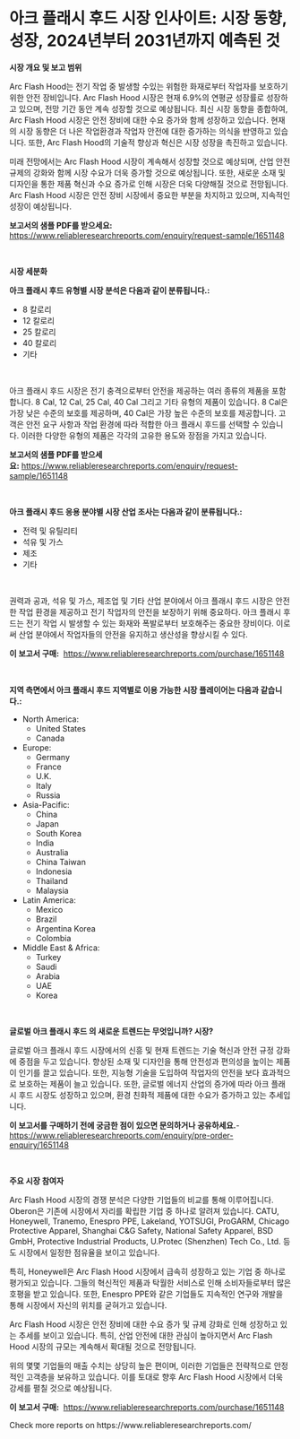 <p><h1>아크 플래시 후드 시장 인사이트: 시장 동향, 성장, 2024년부터 2031년까지 예측된 것</h1></p><p><strong>시장 개요 및 보고 범위</strong></p>
<p><p>Arc Flash Hood는 전기 작업 중 발생할 수있는 위험한 화재로부터 작업자를 보호하기 위한 안전 장비입니다. Arc Flash Hood 시장은 현재 6.9%의 연평균 성장률로 성장하고 있으며, 전망 기간 동안 계속 성장할 것으로 예상됩니다. 최신 시장 동향을 종합하여, Arc Flash Hood 시장은 안전 장비에 대한 수요 증가와 함께 성장하고 있습니다. 현재의 시장 동향은 더 나은 작업환경과 작업자 안전에 대한 증가하는 의식을 반영하고 있습니다. 또한, Arc Flash Hood의 기술적 향상과 혁신은 시장 성장을 촉진하고 있습니다.</p><p>미래 전망에서는 Arc Flash Hood 시장이 계속해서 성장할 것으로 예상되며, 산업 안전 규제의 강화와 함께 시장 수요가 더욱 증가할 것으로 예상됩니다. 또한, 새로운 소재 및 디자인을 통한 제품 혁신과 수요 증가로 인해 시장은 더욱 다양해질 것으로 전망됩니다. Arc Flash Hood 시장은 안전 장비 시장에서 중요한 부분을 차지하고 있으며, 지속적인 성장이 예상됩니다.</p></p>
<p><strong>보고서의 샘플 PDF를 받으세요:</strong> <a href="https://www.reliableresearchreports.com/enquiry/request-sample/1651148">https://www.reliableresearchreports.com/enquiry/request-sample/1651148</a></p>
<p>&nbsp;</p>
<p><strong>시장 세분화</strong></p>
<p><strong>아크 플래시 후드 유형별 시장 분석은 다음과 같이 분류됩니다.:</strong></p>
<p><ul><li>8 칼로리</li><li>12 칼로리</li><li>25 칼로리</li><li>40 칼로리</li><li>기타</li></ul></p>
<p>&nbsp;</p>
<p><p>아크 플래시 후드 시장은 전기 충격으로부터 안전을 제공하는 여러 종류의 제품을 포함합니다. 8 Cal, 12 Cal, 25 Cal, 40 Cal 그리고 기타 유형의 제품이 있습니다. 8 Cal은 가장 낮은 수준의 보호를 제공하며, 40 Cal은 가장 높은 수준의 보호를 제공합니다. 고객은 안전 요구 사항과 작업 환경에 따라 적합한 아크 플래시 후드를 선택할 수 있습니다. 이러한 다양한 유형의 제품은 각각의 고유한 용도와 장점을 가지고 있습니다.</p></p>
<p><strong>보고서의 샘플 PDF를 받으세요:</strong>&nbsp;<a href="https://www.reliableresearchreports.com/enquiry/request-sample/1651148">https://www.reliableresearchreports.com/enquiry/request-sample/1651148</a></p>
<p>&nbsp;</p>
<p><strong> 아크 플래시 후드 응용 분야별 시장 산업 조사는 다음과 같이 분류됩니다.:</strong></p>
<p><ul><li>전력 및 유틸리티</li><li>석유 및 가스</li><li>제조</li><li>기타</li></ul></p>
<p>&nbsp;</p>
<p><p>권력과 공과, 석유 및 가스, 제조업 및 기타 산업 분야에서 아크 플래시 후드 시장은 안전한 작업 환경을 제공하고 전기 작업자의 안전을 보장하기 위해 중요하다. 아크 플래시 후드는 전기 작업 시 발생할 수 있는 화재와 폭발로부터 보호해주는 중요한 장비이다. 이로써 산업 분야에서 작업자들의 안전을 유지하고 생산성을 향상시킬 수 있다.</p></p>
<p><strong>이 보고서 구매:</strong>&nbsp; <a href="https://www.reliableresearchreports.com/purchase/1651148">https://www.reliableresearchreports.com/purchase/1651148</a></p>
<p>&nbsp;</p>
<p><strong>지역 측면에서 아크 플래시 후드 지역별로 이용 가능한 시장 플레이어는 다음과 같습니다.:</strong></p>
<p><ul>
    <li>
        North America:
        <ul>
            <li>United States</li>
            <li>Canada</li>
        </ul>
    </li>
    <li>
        Europe:
        <ul>
            <li>Germany</li>
            <li>France</li>
            <li>U.K.</li>
            <li>Italy</li>
            <li>Russia</li>
        </ul>
    </li>
    <li>
        Asia-Pacific:
        <ul>
            <li>China</li>
            <li>Japan</li>
            <li>South Korea</li>
            <li>India</li>
            <li>Australia</li>
            <li>China Taiwan</li>
            <li>Indonesia</li>
            <li>Thailand</li>
            <li>Malaysia</li>
        </ul>
    </li>
    <li>
        Latin America:
        <ul>
            <li>Mexico</li>
            <li>Brazil</li>
            <li>Argentina Korea</li>
            <li>Colombia</li>
        </ul>
    </li>
    <li>
        Middle East & Africa:
        <ul>
            <li>Turkey</li>
            <li>Saudi</li>
            <li>Arabia</li>
            <li>UAE</li>
            <li>Korea</li>
        </ul>
    </li>
    </ul></p>
<p>&nbsp;</p>
<p><strong>글로벌 아크 플래시 후드 의 새로운 트렌드는 무엇입니까? 시장?</strong></p>
<p><p>글로벌 아크 플래시 후드 시장에서의 신흥 및 현재 트렌드는 기술 혁신과 안전 규정 강화에 중점을 두고 있습니다. 향상된 소재 및 디자인을 통해 안전성과 편의성을 높이는 제품이 인기를 끌고 있습니다. 또한, 지능형 기술을 도입하여 작업자의 안전을 보다 효과적으로 보호하는 제품이 늘고 있습니다. 또한, 글로벌 에너지 산업의 증가에 따라 아크 플래시 후드 시장도 성장하고 있으며, 환경 친화적 제품에 대한 수요가 증가하고 있는 추세입니다.</p></p>
<p><strong>이 보고서를 구매하기 전에 궁금한 점이 있으면 문의하거나 공유하세요.</strong>- <a href="https://www.reliableresearchreports.com/enquiry/pre-order-enquiry/1651148">https://www.reliableresearchreports.com/enquiry/pre-order-enquiry/1651148</a></p>
<p>&nbsp;</p>
<p><strong>주요 시장 참여자</strong></p>
<p><p>Arc Flash Hood 시장의 경쟁 분석은 다양한 기업들의 비교를 통해 이루어집니다. Oberon은 기존에 시장에서 자리를 확립한 기업 중 하나로 알려져 있습니다. CATU, Honeywell, Tranemo, Enespro PPE, Lakeland, YOTSUGI, ProGARM, Chicago Protective Apparel, Shanghai C&G Safety, National Safety Apparel, BSD GmbH, Protective Industrial Products, U.Protec (Shenzhen) Tech Co., Ltd. 등도 시장에서 일정한 점유율을 보이고 있습니다.</p><p>특히, Honeywell은 Arc Flash Hood 시장에서 급속히 성장하고 있는 기업 중 하나로 평가되고 있습니다. 그들의 혁신적인 제품과 탁월한 서비스로 인해 소비자들로부터 많은 호평을 받고 있습니다. 또한, Enespro PPE와 같은 기업들도 지속적인 연구와 개발을 통해 시장에서 자신의 위치를 굳혀가고 있습니다.</p><p>Arc Flash Hood 시장은 안전 장비에 대한 수요 증가 및 규제 강화로 인해 성장하고 있는 추세를 보이고 있습니다. 특히, 산업 안전에 대한 관심이 높아지면서 Arc Flash Hood 시장의 규모는 계속해서 확대될 것으로 전망됩니다.</p><p>위의 몇몇 기업들의 매출 수치는 상당히 높은 편이며, 이러한 기업들은 전략적으로 안정적인 고객층을 보유하고 있습니다. 이를 토대로 향후 Arc Flash Hood 시장에서 더욱 강세를 펼칠 것으로 예상됩니다.</p></p>
<p><strong>이 보고서 구매:</strong>&nbsp;&nbsp;<a href="https://www.reliableresearchreports.com/purchase/1651148">https://www.reliableresearchreports.com/purchase/1651148</a></p>
<p>Check more reports on https://www.reliableresearchreports.com/</p>
